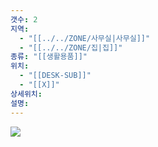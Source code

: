 ```yaml
---
갯수: 2
지역:
  - "[[../../ZONE/사무실|사무실]]"
  - "[[../../ZONE/집|집]]"
종류: "[[생활용품]]"
위치:
  - "[[DESK-SUB]]"
  - "[[X]]"
상세위치: 
설명:
---
```


![](http://192.168.50.22/devices/250322_IMG_0019.jpg)
